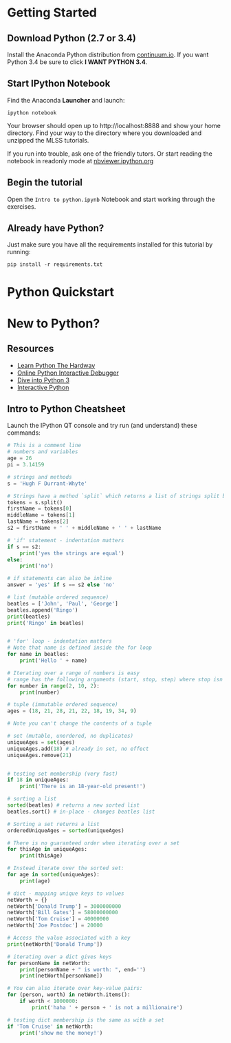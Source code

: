 # Getting Started

## Download Python (2.7 or 3.4)

Install the Anaconda Python distribution from [continuum.io](http://continuum.io/downloads).
If you want Python 3.4 be sure to click **I WANT PYTHON 3.4**. 

## Start IPython Notebook

Find the Anaconda **Launcher** and launch:

    ipython notebook

Your browser should open up to http://localhost:8888 and show your home directory.
Find your way to the directory where you downloaded and unzipped the MLSS tutorials.

If you run into trouble, ask one of the friendly tutors. Or start reading the notebook in 
readonly mode at [nbviewer.ipython.org](http://nbviewer.ipython.org/github/NICTA/MLSS/blob/master/Intro%20and%20PCA/Intro%20to%20python.ipynb)

## Begin the tutorial

Open the `Intro to python.ipynb` Notebook and start working through the exercises.


## Already have Python?
 
Just make sure you have all the requirements installed for this tutorial by running:

    pip install -r requirements.txt

# Python Quickstart

# New to Python?

## Resources

- [Learn Python The Hardway](http://learnpythonthehardway.org/book/)
- [Online Python Interactive Debugger](http://people.csail.mit.edu/pgbovine/python/)
- [Dive into Python 3](http://getpython3.com/diveintopython3/)
- [Interactive Python](http://interactivepython.org/courselib/static/thinkcspy/index.html)

## Intro to Python Cheatsheet

Launch the IPython QT console and try run (and understand) these commands:

```python
# This is a comment line
# numbers and variables
age = 26
pi = 3.14159

# strings and methods
s = 'Hugh F Durrant-Whyte'

# Strings have a method `split` which returns a list of strings split by whitespace
tokens = s.split()
firstName = tokens[0]
middleName = tokens[1]
lastName = tokens[2]
s2 = firstName + ' ' + middleName + ' ' + lastName

# 'if' statement - indentation matters
if s == s2:
    print('yes the strings are equal')
else:
    print('no')

# if statements can also be inline
answer = 'yes' if s == s2 else 'no' 

# list (mutable ordered sequence)
beatles = ['John', 'Paul', 'George']
beatles.append('Ringo')
print(beatles)
print('Ringo' in beatles)


# 'for' loop - indentation matters
# Note that name is defined inside the for loop
for name in beatles:
    print('Hello ' + name)

# Iterating over a range of numbers is easy
# range has the following arguments (start, stop, step) where stop isn't included
for number in range(2, 10, 2):
    print(number)

# tuple (immutable ordered sequence)
ages = (18, 21, 28, 21, 22, 18, 19, 34, 9)

# Note you can't change the contents of a tuple

# set (mutable, unordered, no duplicates)
uniqueAges = set(ages)
uniqueAges.add(18) # already in set, no effect
uniqueAges.remove(21)


# testing set membership (very fast)
if 18 in uniqueAges:
    print('There is an 18-year-old present!')

# sorting a list
sorted(beatles) # returns a new sorted list
beatles.sort() # in-place - changes beatles list

# Sorting a set returns a list
orderedUniqueAges = sorted(uniqueAges)

# There is no guaranteed order when iterating over a set
for thisAge in uniqueAges:
    print(thisAge)

# Instead iterate over the sorted set:
for age in sorted(uniqueAges):
    print(age)

# dict - mapping unique keys to values
netWorth = {}
netWorth['Donald Trump'] = 3000000000
netWorth['Bill Gates'] = 58000000000
netWorth['Tom Cruise'] = 40000000
netWorth['Joe Postdoc'] = 20000

# Access the value associated with a key
print(netWorth['Donald Trump'])

# iterating over a dict gives keys
for personName in netWorth:
    print(personName + " is worth: ", end='')
    print(netWorth[personName])

# You can also iterate over key-value pairs:
for (person, worth) in netWorth.items():
    if worth < 1000000:
        print('haha ' + person + ' is not a millionaire')

# testing dict membership is the same as with a set
if 'Tom Cruise' in netWorth:
    print('show me the money!')
```
